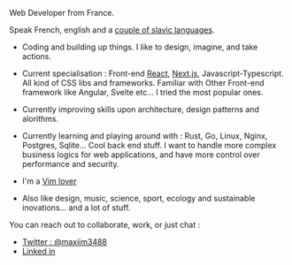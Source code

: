 Web Developer from France.

Speak French, english and a [couple of slavic languages](https://en.wikipedia.org/wiki/Yugoslavia).

- Coding and building up things.
I like to design, imagine, and take actions.

- Current specialisation : Front-end [React](https://react.dev), [Next.js](https://nextjs.org), Javascript-Typescript. All kind of CSS libs and frameworks.
Familiar with Other Front-end framework like Angular, Svelte etc... I tried the most popular ones.

- Currently improving skills upon architecture, design patterns and alorithms.

- Currently learning and playing around with : Rust, Go, Linux, Nginx, Postgres, Sqlite... Cool back end stuff.
I want to handle more complex business logics for web applications, and have more control over performance and security.

- I'm a [Vim lover](https://neovim.io)
- Also like design, music, science, sport, ecology and sustainable inovations... and a lot of stuff.

You can reach out to collaborate, work, or just chat :

- [Twitter : @maxiim3488](https://twitter.com/maxiim3488)
- [Linked in](https://www.linkedin.com/in/maxime-tamburrini-7048895a/)
